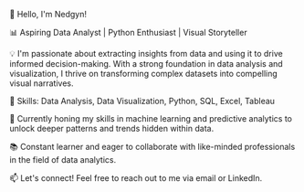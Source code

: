👋 Hello, I'm Nedgyn!

📊 Aspiring Data Analyst | Python Enthusiast | Visual Storyteller

💡 I'm passionate about extracting insights from data and using it to drive informed decision-making. With a strong foundation in data analysis and visualization, I thrive on transforming complex datasets into compelling visual narratives.

🔬 Skills: Data Analysis, Data Visualization, Python, SQL, Excel, Tableau

🌱 Currently honing my skills in machine learning and predictive analytics to unlock deeper patterns and trends hidden within data.

📚 Constant learner and eager to collaborate with like-minded professionals in the field of data analytics.

📫 Let's connect! Feel free to reach out to me via email or LinkedIn.

